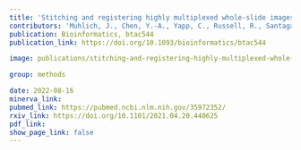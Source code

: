 ```yaml
---
title: 'Stitching and registering highly multiplexed whole-slide images of tissues and tumors using ASHLAR.'
contributors: 'Muhlich, J., Chen, Y.-A., Yapp, C., Russell, R., Santagata, S., & Sorger, P.K. (2022).'
publication: Bioinformatics, btac544
publication_link: https://doi.org/10.1093/bioinformatics/btac544

image: publications/stitching-and-registering-highly-multiplexed-whole-slide-images-of-tissues-and-tumors-using-ASHLAR-software.PNG

group: methods

date: 2022-08-16
minerva_link:
pubmed_link: https://pubmed.ncbi.nlm.nih.gov/35972352/
rxiv_link: https://doi.org/10.1101/2021.04.20.440625
pdf_link:
show_page_link: false
---
```


